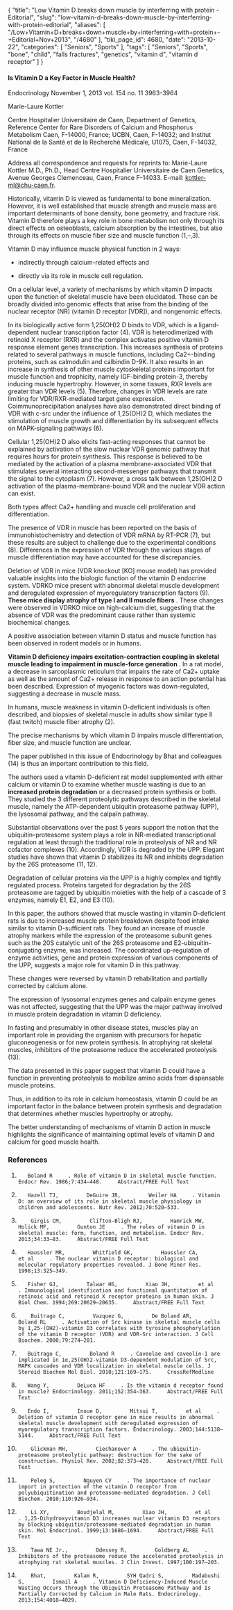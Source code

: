 {
    "title": "Low Vitamin D breaks down muscle by interferring with protein - Editorial",
    "slug": "low-vitamin-d-breaks-down-muscle-by-interferring-with-protein-editorial",
    "aliases": [
        "/Low+Vitamin+D+breaks+down+muscle+by+interferring+with+protein+-+Editorial+Nov+2013",
        "/4680"
    ],
    "tiki_page_id": 4680,
    "date": "2013-10-22",
    "categories": [
        "Seniors",
        "Sports"
    ],
    "tags": [
        "Seniors",
        "Sports",
        "bone",
        "child",
        "falls fractures",
        "genetics",
        "vitamin d",
        "vitamin d receptor"
    ]
}


#### Is Vitamin D a Key Factor in Muscle Health?

Endocrinology November 1, 2013 vol. 154 no. 11 3963-3964

Marie-Laure Kottler

Centre Hospitalier Universitaire de Caen, Department of Genetics, Reference Center for Rare Disorders of Calcium and Phosphorus Metabolism Caen, F-14000, France; UCBN, Caen, F-14032; and Institut National de la Santé et de la Recherché Médicale, U1075, Caen, F-14032, France

Address all correspondence and requests for reprints to: Marie-Laure Kottler M.D., Ph.D., Head Centre Hospitalier Universitaire de Caen Genetics, Avenue Georges Clemenceau, Caen, France F-14033. E-mail: kottler-ml@chu-caen.fr.

Historically, vitamin D is viewed as fundamental to bone mineralization. However, it is well established that muscle strength and muscle mass are important determinants of bone density, bone geometry, and fracture risk. Vitamin D therefore plays a key role in bone metabolism not only through its direct effects on osteoblasts, calcium absorption by the intestines, but also through its effects on muscle fiber size and muscle function (1,–,3).

Vitamin D may influence muscle physical function in 2 ways: 

* indirectly through calcium-related effects and 

* directly via its role in muscle cell regulation.

On a cellular level, a variety of mechanisms by which vitamin D impacts upon the function of skeletal muscle have been elucidated. These can be broadly divided into genomic effects that arise from the binding of the nuclear receptor (NR) (vitamin D receptor <span>[VDR]</span>), and nongenomic effects.

In its biologically active form 1,25(OH)2 D binds to VDR, which is a ligand-dependent nuclear transcription factor (4). VDR is heterodimerized with retinoid X receptor (RXR) and the complex activates positive vitamin D response element genes transcription. This increases synthesis of proteins related to several pathways in muscle functions, including Ca2+-binding proteins, such as calmodulin and calbindin D-9K. It also results in an increase in synthesis of other muscle cytoskeletal proteins important for muscle function and trophicity, namely IGF-binding protein-3, thereby inducing muscle hypertrophy. However, in some tissues, RXR levels are greater than VDR levels (5). Therefore, changes in VDR levels are rate limiting for VDR/RXR-mediated target gene expression. Coimmunoprecipitation analyses have also demonstrated direct binding of VDR with c-src under the influence of 1,25(OH)2 D, which mediates the stimulation of muscle growth and differentiation by its subsequent effects on MAPK-signaling pathways (6).

Cellular 1,25(OH)2 D also elicits fast-acting responses that cannot be explained by activation of the slow nuclear VDR genomic pathway that requires hours for protein synthesis. This response is believed to be mediated by the activation of a plasma membrane-associated VDR that stimulates several interacting second-messenger pathways that transmit the signal to the cytoplasm (7). However, a cross talk between 1,25(OH)2 D activation of the plasma-membrane-bound VDR and the nuclear VDR action can exist.

Both types affect Ca2+ handling and muscle cell proliferation and differentiation.

The presence of VDR in muscle has been reported on the basis of immunohistochemistry and detection of VDR mRNA by RT-PCR (7), but these results are subject to challenge due to the experimental conditions (8). Differences in the expression of VDR through the various stages of muscle differentiation may have accounted for these discrepancies.

Deletion of VDR in mice (VDR knockout <span>[KO]</span> mouse model) has provided valuable insights into the biologic function of the vitamin D endocrine system. VDRKO mice present with abnormal skeletal muscle development and deregulated expression of myoregulatory transcription factors (9).  **These mice display atrophy of type I and II muscle fibers** . These changes were observed in VDRKO mice on high-calcium diet, suggesting that the absence of VDR was the predominant cause rather than systemic biochemical changes.

A positive association between vitamin D status and muscle function has been observed in rodent models or in humans.

 **Vitamin D deficiency impairs excitation-contraction coupling in skeletal muscle leading to impairment in muscle-force generation** . In a rat model, a decrease in sarcoplasmic reticulum that impairs the rate of Ca2+ uptake as well as the amount of Ca2+ release in response to an action potential has been described. Expression of myogenic factors was down-regulated, suggesting a decrease in muscle mass.

In humans, muscle weakness in vitamin D-deficient individuals is often described, and biopsies of skeletal muscle in adults show similar type II (fast twitch) muscle fiber atrophy (2).

The precise mechanisms by which vitamin D impairs muscle differentiation, fiber size, and muscle function are unclear. 

The paper published in this issue of Endocrinology by Bhat and colleagues (14) is thus an important contribution to this field.

The authors used a vitamin D-deficient rat model supplemented with either calcium or vitamin D to examine whether muscle wasting is due to an  **increased protein degradation**  or a decreased protein synthesis or both. They studied the 3 different proteolytic pathways described in the skeletal muscle, namely the ATP-dependent ubiquitin proteasome pathway (UPP), the lysosomal pathway, and the calpaïn pathway.

Substantial observations over the past 5 years support the notion that the ubiquitin–proteasome system plays a role in NR-mediated transcriptional regulation at least through the traditional role in proteolysis of NR and NR cofactor complexes (10). Accordingly, VDR is degraded by the UPP. Elegant studies have shown that vitamin D stabilizes its NR and inhibits degradation by the 26S proteasome (11, 12).

Degradation of cellular proteins via the UPP is a highly complex and tightly regulated process. Proteins targeted for degradation by the 26S proteasome are tagged by ubiquitin moieties with the help of a cascade of 3 enzymes, namely E1, E2, and E3 (10).

In this paper, the authors showed that muscle wasting in vitamin D-deficient rats is due to increased muscle protein breakdown despite food intake similar to vitamin D-sufficient rats. They found an increase of muscle atrophy markers while the expression of the proteasome subunit genes such as the 20S catalytic unit of the 26S proteasome and E2-ubiquitin-conjugating enzyme, was increased. The coordinated up-regulation of enzyme activities, gene and protein expression of various components of the UPP, suggests a major role for vitamin D in this pathway.

These changes were reversed by vitamin D rehabilitation and partially corrected by calcium alone. 

The expression of lysosomal enzymes genes and calpaïn enzyme genes was not affected, suggesting that the UPP was the major pathway involved in muscle protein degradation in vitamin D deficiency.

In fasting and presumably in other disease states, muscles play an important role in providing the organism with precursors for hepatic gluconeogenesis or for new protein synthesis. In atrophying rat skeletal muscles, inhibitors of the proteasome reduce the accelerated proteolysis (13).

The data presented in this paper suggest that vitamin D could have a function in preventing proteolysis to mobilize amino acids from dispensable muscle proteins.

Thus, in addition to its role in calcium homeostasis, vitamin D could be an important factor in the balance between protein synthesis and degradation that determines whether muscles hypertrophy or atrophy.

The better understanding of mechanisms of vitamin D action in muscle highlights the significance of maintaining optimal levels of vitamin D and calcium for good muscle health.

### References

1.        Boland R     . Role of vitamin D in skeletal muscle function. Endocr Rev. 1986;7:434–448.     Abstract/FREE Full Text

2.        Hazell TJ,         DeGuire JR,         Weiler HA     . Vitamin D: an overview of its role in skeletal muscle physiology in children and adolescents. Nutr Rev. 2012;70:520–533.

3.         Girgis CM,         Clifton-Bligh RJ,         Hamrick MW,         Holick MF,         Gunton JE     . The roles of vitamin D in skeletal muscle: form, function, and metabolism. Endocr Rev. 2013;34:33–83.     Abstract/FREE Full Text

4.        Haussler MR,         Whitfield GK,         Haussler CA,         et al     . The nuclear vitamin D receptor: biological and molecular regulatory properties revealed. J Bone Miner Res. 1998;13:325–349.

5.        Fisher GJ,         Talwar HS,         Xiao JH,         et al     . Immunological identification and functional quantitation of retinoic acid and retinoid X receptor proteins in human skin. J Biol Chem. 1994;269:20629–20635.     Abstract/FREE Full Text

6.         Buitrago C,         Vazquez G,         De Boland AR,         Boland RL     . Activation of Src kinase in skeletal muscle cells by 1,25-(OH2)-vitamin D3 correlates with tyrosine phosphorylation of the vitamin D receptor (VDR) and VDR-Src interaction. J Cell Biochem. 2000;79:274–281.

7.        Buitrago C,         Boland R     . Caveolae and caveolin-1 are implicated in 1α,25(OH)2-vitamin D3-dependent modulation of Src, MAPK cascades and VDR localization in skeletal muscle cells. J Steroid Biochem Mol Biol. 2010;121:169–175.     CrossRefMedline

8.        Wang Y,         DeLuca HF     . Is the vitamin d receptor found in muscle? Endocrinology. 2011;152:354–363.     Abstract/FREE Full Text

9.        Endo I,         Inoue D,         Mitsui T,         et al     . Deletion of vitamin D receptor gene in mice results in abnormal skeletal muscle development with deregulated expression of myoregulatory transcription factors. Endocrinology. 2003;144:5138–5144.     Abstract/FREE Full Text

10.         Glickman MH,         Ciechanover A     . The ubiquitin-proteasome proteolytic pathway: destruction for the sake of construction. Physiol Rev. 2002;82:373–428.     Abstract/FREE Full Text

11.         Peleg S,         Nguyen CV     . The importance of nuclear import in protection of the vitamin D receptor from polyubiquitination and proteasome-mediated degradation. J Cell Biochem. 2010;110:926–934.

12.         Li XY,         Boudjelal M,         Xiao JH,         et al     . 1,25-Dihydroxyvitamin D3 increases nuclear vitamin D3 receptors by blocking ubiquitin/proteasome-mediated degradation in human skin. Mol Endocrinol. 1999;13:1686–1694.     Abstract/FREE Full Text

13.         Tawa NE Jr.,         Odessey R,         Goldberg AL     . Inhibitors of the proteasome reduce the accelerated proteolysis in atrophying rat skeletal muscles. J Clin Invest. 1997;100:197–203.

14.         Bhat,         Kalam R,         SYH Qadri S,         Madabushi S,         Ismail A     . Vitamin D Deficiency-Induced Muscle Wasting Occurs through the Ubiquitin Proteasome Pathway and Is Partially Corrected by Calcium in Male Rats. Endocrinology. 2013;154:4018–4029.